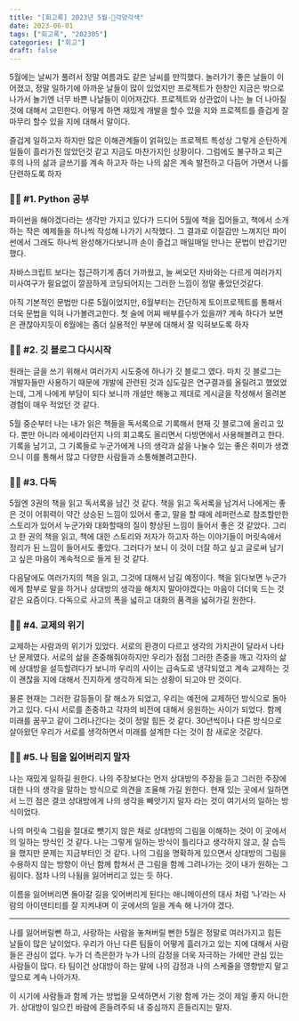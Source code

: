 ```yaml
---
title: "[회고록] 2023년 5월-🌈각양각색"
date: 2023-06-01
tags: ["회고록", "202305"]
categories: ["회고"]
draft: false
---
```

5월에는 날씨가 풀려서 정말 여름과도 같은 날씨를 만끽했다. 놀러가기 좋은 날들이 이어졌고, 정말 일하기에 아까운 날들이 많이 있었지만 프로젝트가 한창인 지금은 밖으로 나가서 놀기엔 너무 바쁜 나날들이 이어져갔다. 프로젝트와 상관없이 나는 늘 더 나아질 것에 대해서 고민한다. 어떻게 하면 재밌게 개발을 할수 있을 지와 프로젝트를 즐겁게 잘 마무리 할수 있을 지에 대해서 말이다.

즐겁게 일하고자 하지만 많은 이해관계들이 얽혀있는 프로젝트 특성상 그렇게 순탄하게 일들이 흘러가진 않았던것 같고 지금도 마찬가지인 상황이다. 그럼에도 불구하고 퇴근 후의 나의 삶과 글쓰기를 계속 하고자 하는 나의 삶은 계속 발전하고 다듬어 가면서 나를 단련하도록 하자

### 👍🏻 #1. Python 공부

파이썬을 해야겠다라는 생각만 가지고 있다가 드디어 5월에 책을 집어들고, 책에서 소개하는 작은 예제들을 하나씩 작성해 나가기 시작했다. 그 결과로 이질감만 느껴지던 파이썬에서 그래도 하나씩 완성해가다보니까 손이 즐겁고 매일매일 만나는 문법이 반갑기만 했다.

자바스크립트 보다는 접근하기게 좀더 가까웠고, 늘 써오던 자바와는 다르게 여러가지 미사여구가 필요없이 깔끔하게 코딩되어지는 그러한 느낌이 정말 좋았던것같다.

아직 기본적인 문법만 다룬 5월이었지만, 6월부터는 간단하게 토이프로젝트를 통해서 더욱 문법을 익혀 나가볼려고한다. 첫 술에 어찌 배부를수가 있을까? 계속 하다가 보면은 괜찮아지듯이 6월에는 좀더 실용적인 부분에 대해서 잘 익혀보도록 하자

### 👍🏻 #2. 깃 블로그 다시시작

원래는 글을 쓰기 위해서 여러가지 시도중에 하나가 깃 블로그 였다. 마치 깃 블로그는 개발자들만 사용하기 때문에 개발에 관련된 것과 심도깊은 연구결과를 올릴려고 했었었는데, 그게 나에게 부담이 되다 보니까 개설만 해놓고 제대로 게시글을 작성해서 올려본 경험이 매우 적었던 것 같다.

5월 중순부터 나는 내가 읽은 책들을 독서록으로 기록해서 현재 깃 블로그에 올리고 있다. 뿐만 아니라 에세이라던지 나의 회고록도 올리면서 다방면에서 사용해볼려고 한다. 기록을 남기고, 그 기록들로 누군가에게 나의 생각과 삶을 나눌수 있는 좋은 취미가 생겼으니 이를 통해서 많고 다양한 사람들과 소통해볼려고한다.

### 👍🏻 #3. 다독

5월엔 3권의 책을 읽고 독서록을 남긴 것 같다. 책을 읽고 독서록을 남겨서 나에게는 좋은 것이 어휘력이 약간 상승된 느낌이 있어서 좋고, 말을 할 때에 레퍼런스로 참조할만한 스토리가 있어서 누군가와 대화할때의 질이 향상된 느낌이 들어서 좋은 것 같았다. 그리고 한 권의 책을 읽고, 책에 대한 스토리와 저자가 하고자 하는 이야기들이 머릿속에서 정리가 된 느낌이 들어서도 좋았다. 그러다가 보니 이 것이 더잘 하고 싶고 글로써 남기고 싶은 마음이 계속적으로 들게 된 것 같다.

다음달에도 여러가지의 책을 읽고, 그것에 대해서 남길 예정이다. 책을 읽다보면 누군가에게 함부로 말을 하거나 상대방의 생각을 해치지 말아야겠다는 마음이 더더욱 드는 것 같은 요즘이다. 다독으로 사고의 폭을 넓히고 대화의 품격을 넓혀가길 원한다.

### 👎🏻 #4. 교제의 위기

교제하는 사람과의 위기가 있었다. 서로의 환경이 다르고 생각의 가치관이 달라서 나타난 문제였다. 서로의 삶을 존중해줘야하지만 우리가 점점 그러한 존중을 깨고 각자의 삶에 상대방을 설득할려다가 보니까 우리의 사이는 급속도로 냉각되었고 계속 교제하는 것이 괜찮을 지에 대해서 진지하게 생각하게 되는 상황이 되고야 만 것이다.

물론 현재는 그러한 갈등들이 잘 해소가 되었고, 우리는 예전에 교제하던 방식으로 돌아가고 있다. 다시 서로를 존중하고 각자의 비전에 대해서 응원하는 사이가 되었다. 함께 미래를 꿈꾸고 같이 그려나간다는 것이 정말 힘든 것 같다. 30년씩이나 다른 방식으로 살아왔던 우리가 서로를 생각하면서 미래를 설계한 다는 것이 참 새로운 것같다.

### 👎🏻 #5. 나 됨을 잃어버리지 말자

나는 재밌게 일하길 원한다. 나의 주장보다는 먼저 상대방의 주장을 듣고 그러한 주장에 대한 나의 생각을 말하는 방식으로 의견을 조율해 가길 원한다. 현재 있는 곳에서 일하면서 느낀 점은 결코 상대방에게 나의 생각을 빼앗기지 말자 라는 것이 여기서의 일하는 방식이었다.

나의 머릿속 그림을 절대로 뺏기지 않은 채로 상대방의 그림을 이해하는 것이 이 곳에서의 일하는 방식인 것 같다. 나는 그렇게 일하는 방식이 틀리다고 생각하지 않고, 잘 습득을 했지만 문제는 지금부터인 것 같다. 나의 그림을 명확하게 있으면서 상대방의 그림을 수용하지 않는 방향이 아닌 함께 합쳐서 큰 그림을 함께 그려나가는 것이 내가 원하는 그림이다. 점차 나의 나됨을 잃어버리고 있는 듯 하다.

이름을 잃어버리면 돌아갈 길을 잊어버리게 된다는 애니메이션의 대사 처럼 ‘나’라는 사람의 아이덴티티를 잘 지켜내며 이 곳에서의 일을 계속 해 나가야 겠다.

---

나를 잃어버릴뻔 하고, 사랑하는 사람을 놓쳐버릴 뻔한 5월은 정말로 여러가지고 힘든 날들이 많은 날이었다. 우리가 아닌 다른 팀들이 어떻게 흘러가고 있는 지에 대해서 사람들은 관심이 없다. 누가 더 측은한가 누가 나의 감정을 더욱 자극하는 가에만 관심 있는 사람들이 많다. 타 팀이건 상대방이 하는 말에 나의 감정과 나의 스케줄을 영향받지 말고 앞으로 계속 나아가자.

이 시기에 사람들과 함께 가는 방법을 모색하면서 기왕 함께 가는 것이 제일 좋지 아니한가. 상대방이 일으킨 바람에 흔들려주되 내 중심까지 흔들리지는 말자.
